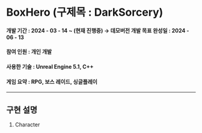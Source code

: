 # BoxHero (구제목 : DarkSorcery)

#### __개발 기간__ : 2024 - 03 - 14 ~ (현재 진행중) → 데모버전 개발 목표 완성일 : 2024 - 06 - 13
#### __참여 인원__ : 개인 개발
#### __사용한 기술__ : Unreal Engine 5.1, C++
#### __게임 요약__ : RPG, 보스 레이드, 싱글플레이
___
## 구현 설명
1. Character
